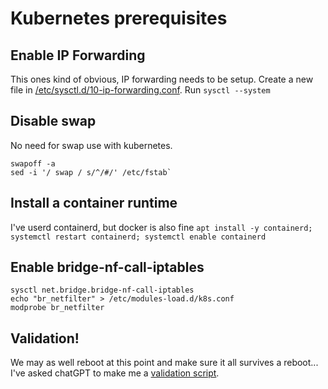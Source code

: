 # Kubernetes prerequisites

## Enable IP Forwarding

This ones kind of obvious, IP forwarding needs to be setup.
Create a new file in [/etc/sysctl.d/10-ip-forwarding.conf](../configs/10-ip-forwarding.conf). Run `sysctl --system`

## Disable swap

No need for swap use with kubernetes.
```
swapoff -a
sed -i '/ swap / s/^/#/' /etc/fstab`
```

## Install a container runtime

I've userd containerd, but docker is also fine
`apt install -y containerd; systemctl restart containerd; systemctl enable containerd`

## Enable bridge-nf-call-iptables

```
sysctl net.bridge.bridge-nf-call-iptables
echo "br_netfilter" > /etc/modules-load.d/k8s.conf
modprobe br_netfilter
```

## Validation!

We may as well reboot at this point and make sure it all survives a reboot... I've asked chatGPT to make me a [validation script](../validation/kubernetes_prerequisites.sh). 